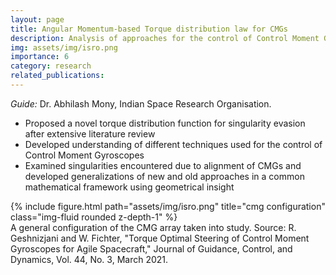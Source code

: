 ```yaml
---
layout: page
title: Angular Momentum-based Torque distribution law for CMGs
description: Analysis of approaches for the control of Control Moment Gyroscopes for avoidance of singularities, at ISRO.
img: assets/img/isro.png
importance: 6
category: research
related_publications: 
---
```

<i>Guide:</i> Dr. Abhilash Mony, Indian Space Research Organisation.
- Proposed a novel torque distribution function for singularity evasion after extensive literature review
- Developed understanding of different techniques used for the control of Control Moment Gyroscopes
- Examined singularities encountered due to alignment of CMGs and developed generalizations of new and old approaches in a common mathematical framework using geometrical insight

<div class="row">
    <div class="col-sm mt-3 mt-md-0">
        {% include figure.html path="assets/img/isro.png" title="cmg configuration" class="img-fluid rounded z-depth-1" %}
    </div>
</div>
<div class="caption">
    A general configuration of the CMG array taken into study. Source: R. Geshnizjani and W. Fichter, "Torque Optimal Steering of Control Moment Gyroscopes for Agile Spacecraft," Journal of Guidance, Control, and Dynamics, Vol. 44, No. 3, March 2021.
</div>